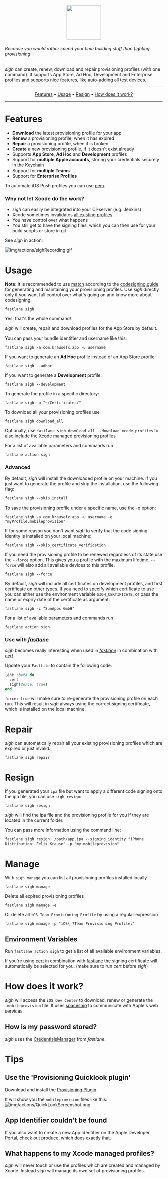 <p align="center">
  <img src="/img/actions/sigh.png" height="110">
</p>

###### Because you would rather spend your time building stuff than fighting provisioning

_sigh_ can create, renew, download and repair provisioning profiles (with one command). It supports App Store, Ad Hoc, Development and Enterprise profiles and supports nice features, like auto-adding all test devices.

-------

<p align="center">
    <a href="#features">Features</a> &bull;
    <a href="#usage">Usage</a> &bull;
    <a href="#resign">Resign</a> &bull;
    <a href="#how-does-it-work">How does it work?</a>
</p>

-------

# Features

- **Download** the latest provisioning profile for your app
- **Renew** a provisioning profile, when it has expired
- **Repair** a provisioning profile, when it is broken
- **Create** a new provisioning profile, if it doesn't exist already
- Supports **App Store**, **Ad Hoc** and **Development** profiles
- Support for **multiple Apple accounts**, storing your credentials securely in the Keychain
- Support for **multiple Teams**
- Support for **Enterprise Profiles**

To automate iOS Push profiles you can use [pem](https://github.com/fastlane/fastlane/tree/master/pem).


### Why not let Xcode do the work?

- _sigh_ can easily be integrated into your CI-server (e.g. Jenkins)
- Xcode sometimes invalidates [all existing profiles](/img/actions/SignErrors.png)
- You have control over what happens
- You still get to have the signing files, which you can then use for your build scripts or store in git

See _sigh_ in action:

![img/actions/sighRecording.gif](/img/actions/sighRecording.gif)

# Usage

**Note**: It is recommended to use [match](https://github.com/fastlane/fastlane/tree/master/match) according to the [codesigning.guide](https://codesigning.guide) for generating and maintaining your provisioning profiles. Use _sigh_ directly only if you want full control over what's going on and know more about codesigning.

```no-highlight
fastlane sigh
```

Yes, that's the whole command!

_sigh_ will create, repair and download profiles for the App Store by default.

You can pass your bundle identifier and username like this:

    fastlane sigh -a com.krausefx.app -u username

If you want to generate an **Ad Hoc** profile instead of an App Store profile:

    fastlane sigh --adhoc

If you want to generate a **Development** profile:

    fastlane sigh --development

To generate the profile in a specific directory:

    fastlane sigh -o "~/Certificates/"

To download all your provisioning profiles use

    fastlane sigh download_all

Optionally, use `fastlane sigh download_all --download_xcode_profiles` to also include the Xcode managed provisioning profiles

For a list of available parameters and commands run

    fastlane action sigh

### Advanced

By default, _sigh_ will install the downloaded profile on your machine. If you just want to generate the profile and skip the installation, use the following flag:

    fastlane sigh --skip_install

To save the provisioning profile under a specific name, use the -q option:

    fastlane sigh -a com.krausefx.app -u username -q "myProfile.mobileprovision"

If for some reason you don't want _sigh_ to verify that the code signing identity is installed on your local machine:

    fastlane sigh --skip_certificate_verification

If you need the provisioning profile to be renewed regardless of its state use the `--force` option. This gives you a profile with the maximum lifetime. `--force` will also add all available devices to this profile.

    fastlane sigh --force

By default, _sigh_ will include all certificates on development profiles, and first certificate on other types. If you need to specify which certificate to use you can either use the environment variable `SIGH_CERTIFICATE`, or pass the name or expiry date of the certificate as argument:

    fastlane sigh -c "SunApps GmbH"

For a list of available parameters and commands run

    fastlane action sigh


### Use with [_fastlane_](https://github.com/fastlane/fastlane/tree/master/fastlane)

_sigh_ becomes really interesting when used in [_fastlane_](https://github.com/fastlane/fastlane/tree/master/fastlane) in combination with [_cert_](https://github.com/fastlane/fastlane/tree/master/cert).

Update your `Fastfile` to contain the following code:

```ruby
lane :beta do
  cert
  sigh(force: true)
end
```

`force: true` will make sure to re-generate the provisioning profile on each run.
This will result in _sigh_ always using the correct signing certificate, which is installed on the local machine.


# Repair

_sigh_ can automatically repair all your existing provisioning profiles which are expired or just invalid.

    fastlane sigh repair

# Resign

If you generated your `ipa` file but want to apply a different code signing onto the ipa file, you can use `sigh resign`:

    fastlane sigh resign

_sigh_ will find the ipa file and the provisioning profile for you if they are located in the current folder.

You can pass more information using the command line:

    fastlane sigh resign ./path/app.ipa --signing_identity "iPhone Distribution: Felix Krause" -p "my.mobileprovision"

# Manage

With `sigh manage` you can list all provisioning profiles installed locally.

    fastlane sigh manage

Delete all expired provisioning profiles

    fastlane sigh manage -e

Or delete all `iOS Team Provisioning Profile` by using a regular expression

    fastlane sigh manage -p "iOS\ ?Team Provisioning Profile:"

## Environment Variables

Run `fastlane action sigh` to get a list of all available environment variables.

If you're using [cert](https://github.com/fastlane/fastlane/tree/master/cert) in combination with [fastlane](https://github.com/fastlane/fastlane/tree/master/fastlane) the signing certificate will automatically be selected for you. (make sure to run _cert_ before _sigh_)

# How does it work?

_sigh_ will access the `iOS Dev Center` to download, renew or generate the `.mobileprovision` file. It uses [spaceship](https://spaceship.airforce) to communicate with Apple's web services.

## How is my password stored?
_sigh_ uses the [CredentialsManager](https://github.com/fastlane/fastlane/tree/master/credentials_manager) from _fastlane_.

# Tips


## Use the 'Provisioning Quicklook plugin'
Download and install the [Provisioning Plugin](https://github.com/chockenberry/Provisioning).

It will show you the `mobileprovision` files like this:
![img/actions/QuickLookScreenshot.png](/img/actions/QuickLookScreenshot.png)

## App Identifier couldn't be found

If you also want to create a new App Identifier on the Apple Developer Portal, check out [produce](https://github.com/fastlane/fastlane/tree/master/produce), which does exactly that.

## What happens to my Xcode managed profiles?

_sigh_ will never touch or use the profiles which are created and managed by Xcode. Instead _sigh_ will manage its own set of provisioning profiles.
